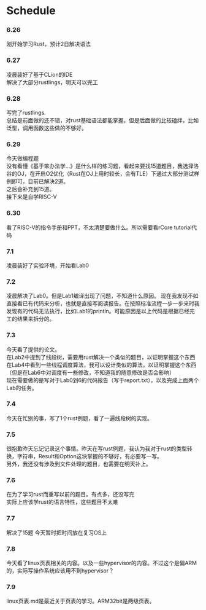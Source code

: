 # Schedule
### 6.26
刚开始学习Rust，预计2日解决语法  
### 6.27
凌晨装好了基于CLion的IDE  
解决了大部分rustlings，明天可以完工
### 6.28
写完了rustlings.  
总结是前面做的还不错，对rust基础语法都能掌握。但是后面做的比较磕绊，比如泛型，调用函数这些做的不够好。  
### 6.29
今天做编程题  
没有看懂《基于笨办法学...》是什么样的练习题，看起来要找15道题目，我选择洛谷的OJ，在开启O2优化（Rust在OJ上用时较长，会有TLE）下通过大部分测试样例即可，目前已解决2道。  
之后会补充到15道。  
接下来是自学RISC-V  
### 6.30
看了RISC-V的指令手册和PPT，不太清楚要做什么。所以需要看rCore tutorial代码
### 7.1
凌晨装好了实验环境，开始看Lab0
### 7.2
凌晨解决了Lab0。但是Lab1编译出现了问题，不知道什么原因。
现在我发现不如直接看已有代码来分析，也就是直接写阅读报告。在按照标准流程一步一步来时我发现有的代码无法执行，比如Lab1的println。可能原因是以上代码是根据已经完工的结果来拆分的。
### 7.3
今天看了提供的论文。  
在Lab2中提到了线段树，需要用rust解决一个类似的题目，以证明掌握这个东西
在Lab4中看到一些线程调度算法，我可以设计类似的算法，以证明掌握这个东西（但是在Lab6中对调度有一些修改，不知道我的随意修改是否会影响）  
现在需要做的是写对于Lab0到6的代码报告（写于report.txt），以及完成上面两个Lab的任务。
### 7.4
今天在忙别的事，写了1个rust例题，看了一遍线段树的实现。
### 7.5
很抱歉昨天忘记记录这个事情。昨天在写rust例题，我认为我对于rust的类型转换，字符串，Result和Option这块掌握的不够好，有必要写一写。  
另外，我还没有涉及到文件处理的题目，也需要在明天补上。
### 7.6
在为了学习rust而重写以前的题目。有点多，还没写完  
实际上应该学rust的语言特性，这些题目不太难  
### 7.7
解决了15题
今天暂时把时间放在复习OS上
### 7.8
今天看了linux页表相关的内容。以及一些hypervisor的内容。不过这个是偏ARM的，实际写操作系统应该用不到hypervisor？  
### 7.9
linux页表.md是最近关于页表的学习。ARM32bit是两级页表。